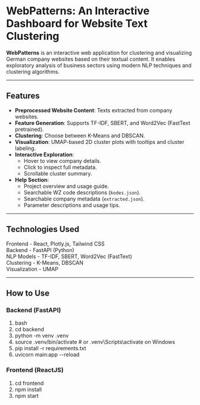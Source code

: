 # WebPatterns: An Interactive Dashboard for Website Text Clustering

**WebPatterns** is an interactive web application for clustering and visualizing German company websites based on their textual content. It enables exploratory analysis of business sectors using modern NLP techniques and clustering algorithms.

---

## Features

- **Preprocessed Website Content**: Texts extracted from company websites.
- **Feature Generation**: Supports TF-IDF, SBERT, and Word2Vec (FastText pretrained).
- **Clustering**: Choose between K-Means and DBSCAN.
- **Visualization**: UMAP-based 2D cluster plots with tooltips and cluster labeling.
- **Interactive Exploration**:
  - Hover to view company details.
  - Click to inspect full metadata.
  - Scrollable cluster summary.
- **Help Section**:
  - Project overview and usage guide.
  - Searchable WZ code descriptions (`kodes.json`).
  - Searchable company metadata (`extracted.json`).
  - Parameter descriptions and usage tips.


---

## Technologies Used                              

 Frontend -   React, Plotly.js, Tailwind CSS         
 Backend -    FastAPI (Python)                       
 NLP Models - TF-IDF, SBERT, Word2Vec (FastText)     
 Clustering - K-Means, DBSCAN                        
 Visualization - UMAP                            

---

## How to Use


### Backend (FastAPI)

1. bash
2. cd backend
3. python -m venv .venv
4. source .venv/bin/activate  # or .venv\Scripts\activate on Windows
5. pip install -r requirements.txt
6. uvicorn main:app --reload

### Frontend (ReactJS)
1. cd frontend
2. npm install
3. npm start

